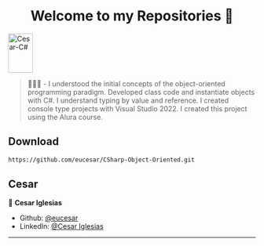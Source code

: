 <h1 align="center">Welcome to my Repositories 🤝</h1>
<p>
  <img align="center" alt="Cesar-C#" height="80" width="50" src="https://cdn.jsdelivr.net/gh/devicons/devicon/icons/csharp/csharp-original.svg">
</p>

> 🌱👨‍💻 - I understood the initial concepts of the object-oriented programming paradigm. Developed class code and instantiate objects with C#. I understand typing by value and reference. I created console type projects with Visual Studio 2022. I created this project using the Alura course.

## Download

```sh
https://github.com/eucesar/CSharp-Object-Oriented.git
```

## Cesar

👤 **Cesar Iglesias**

* Github: [@eucesar](https://github.com/eucesar)
* LinkedIn: [@Cesar Iglesias](https://www.linkedin.com/in/cesar-iglesias-tecnologia/)

***
